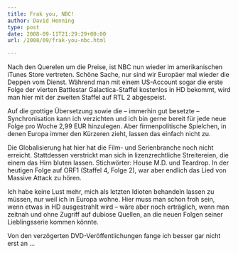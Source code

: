 ```yaml
---
title: Frak you, NBC!
author: David Henning
type: post
date: 2008-09-11T21:29:29+00:00
url: /2008/09/frak-you-nbc.html

---
```

Nach den Querelen um die Preise, ist NBC nun wieder im amerikanischen iTunes Store vertreten. Schöne Sache, nur sind wir Europäer mal wieder die Deppen vom Dienst. Während man mit einem US-Account sogar die erste Folge der vierten Battlestar Galactica-Staffel kostenlos in HD bekommt, wird man hier mit der zweiten Staffel auf RTL 2 abgespeist.

Auf die grottige Übersetzung sowie die &#8211; immerhin gut besetzte &#8211; Synchronisation kann ich verzichten und ich bin gerne bereit für jede neue Folge pro Woche 2,99 EUR hinzulegen. Aber firmenpolitische Spielchen, in denen Europa immer den Kürzeren zieht, lassen das einfach nicht zu.

Die Globalisierung hat hier hat die Film- und Serienbranche noch nicht erreicht. Stattdessen verstrickt man sich in lizenzrechtliche Streitereien, die einem das Hirn bluten lassen. Stichwörter: House M.D. und Teardrop. In der heutigen Folge auf ORF1 (Staffel 4, Folge 2), war aber endlich das Lied von Massive Attack zu hören.

Ich habe keine Lust mehr, mich als letzten Idioten behandeln lassen zu müssen, nur weil ich in Europa wohne. Hier muss man schon froh sein, wenn etwas in HD ausgestrahlt wird &#8211; wäre aber noch erträglich, wenn man zeitnah und ohne Zugriff auf dubiose Quellen, an die neuen Folgen seiner Lieblingsserie kommen könnte.

Von den verzögerten DVD-Veröffentlichungen fange ich besser gar nicht erst an &#8230;